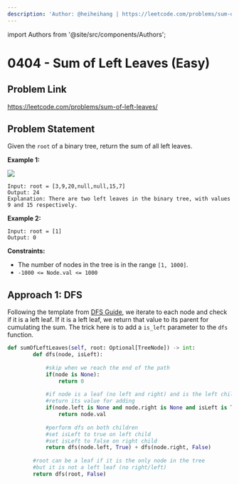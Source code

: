 ```yaml
---
description: 'Author: @heiheihang | https://leetcode.com/problems/sum-of-left-leaves/'
---
```


import Authors from '@site/src/components/Authors';

# 0404 - Sum of Left Leaves (Easy)

## Problem Link

https://leetcode.com/problems/sum-of-left-leaves/

## Problem Statement

Given the `root` of a binary tree, return the sum of all left leaves.

**Example 1:**

![](https://assets.leetcode.com/uploads/2021/04/08/leftsum-tree.jpg)

```
Input: root = [3,9,20,null,null,15,7]
Output: 24
Explanation: There are two left leaves in the binary tree, with values 9 and 15 respectively.
```

**Example 2:**

```
Input: root = [1]
Output: 0 
```

**Constraints:**

* The number of nodes in the tree is in the range `[1, 1000]`.
* `-1000 <= Node.val <= 1000`

## Approach 1: DFS

Following the template from [DFS Guide](../../tutorials/graph-theory/depth-first-search), we iterate to each node and check if it is a left leaf. If it is a left leaf, we return that value to its parent for cumulating the sum. The trick here is to add a `is_left` parameter to the `dfs` function.

<Authors names="@heiheihang"/>

```python
def sumOfLeftLeaves(self, root: Optional[TreeNode]) -> int:
        def dfs(node, isLeft):
            
            #skip when we reach the end of the path
            if(node is None):
                return 0
                
            #if node is a leaf (no left and right) and is the left child
            #return its value for adding
            if(node.left is None and node.right is None and isLeft is True):
                return node.val 
            
            #perform dfs on both children
            #set isLeft to true on left child
            #set isLeft to false on right child
            return dfs(node.left, True) + dfs(node.right, False)
        
        #root can be a leaf if it is the only node in the tree
        #but it is not a left leaf (no right/left)
        return dfs(root, False)
```
